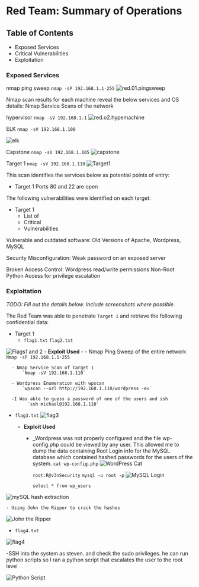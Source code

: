# Red Team: Summary of Operations

## Table of Contents
- Exposed Services
- Critical Vulnerabilities
- Exploitation

### Exposed Services

nmap ping sweep
`nmap -sP 192.168.1.1-255`
![red.01.pingsweep](https://github.com/BQcybersec/-UofM-VIRT-CYBER-12-2021/blob/main/Project%203/Images/red.01.pingsweep.png)

Nmap scan results for each machine reveal the below services and OS details:
Nmap Service Scans of the network

hypervisor
`nmap -sV 192.168.1.1`
![red.o2.hypemachine](https://github.com/BQcybersec/-UofM-VIRT-CYBER-12-2021/blob/main/Project%203/Images/red.02.nmap.hyperviser.png)

ELK
`nmap -sV 192.168.1.100`

![elk](https://github.com/BQcybersec/-UofM-VIRT-CYBER-12-2021/blob/main/Project%203/Images/red.03.nmap.elk.png)

Capstone
`nmap -sV 192.168.1.105`
![capstone](https://github.com/BQcybersec/-UofM-VIRT-CYBER-12-2021/blob/main/Project%203/Images/red.04.nmap.capstone.png)


Target 1
`nmap -sV 192.168.1.110`
![Target1](https://github.com/BQcybersec/-UofM-VIRT-CYBER-12-2021/blob/main/Project%203/Images/red.05.nmap.target1.png)

This scan identifies the services below as potential points of entry:
- Target 1
  Ports 80 and 22 are open 
  


The following vulnerabilities were identified on each target:
- Target 1
  - List of
  - Critical
  - Vulnerabilities

Vulnerable and outdated software:
    Old Versions of Apache, Wordpress, MySQL

Security Misconfiguration:
    Weak password on an exposed server

Broken Access Control:
    Wordpress read/write permissions 
    Non-Root Python Access for privilege escalation



### Exploitation
_TODO: Fill out the details below. Include screenshots where possible._

The Red Team was able to penetrate `Target 1` and retrieve the following confidential data:
- Target 1
  - `flag1.txt` `flag2.txt`

![Flags1 and 2](https://github.com/BQcybersec/-UofM-VIRT-CYBER-12-2021/blob/main/Project%203/Images/red.06.flags1-2.png)
    - **Exploit Used**
    - 
      - Nmap Ping Sweep of the entire network
          `Nmap -sP 192.168.1.1-255`

      - Nmap Service Scan of Target 1
          `Nmap -sV 192.168.1.110`

      - Wordpress Enumeration with wpscan
          `wpscan --url http://192.168.1.110/wordpress -eu`

      -I Was able to guess a password of one of the users and ssh
            `ssh michael@192.168.1.110`

  - `flag3.txt`
  ![flag3](https://github.com/BQcybersec/-UofM-VIRT-CYBER-12-2021/blob/main/Project%203/Images/red.13.flag3.png)

    - **Exploit Used**
      - _Wordpress was not properly configured and the file wp-config.php could be viewed by any user. This allowed me to dump the data containing Root Login info for the MySQL database which contained hashed passwords for the users of the system.
        `cat wp-config.php`
![WordPress Cat](https://github.com/BQcybersec/-UofM-VIRT-CYBER-12-2021/blob/main/Project%203/Images/red.07.wordpresscat.png)

        `root:R@v3nSecurity`
        `mysql -u root -p`
![MySQL Login](https://github.com/BQcybersec/-UofM-VIRT-CYBER-12-2021/blob/main/Project%203/Images/red.08.MySQL-Login.png)
       
        `select * from wp_users`

![mySQL hash extraction](https://github.com/BQcybersec/-UofM-VIRT-CYBER-12-2021/blob/main/Project%203/Images/red.09.mysqlhashextraction.png)

    - Using John the Ripper to crack the hashes
![John the Ripper](https://github.com/BQcybersec/-UofM-VIRT-CYBER-12-2021/blob/main/Project%203/Images/red.10.johntheripper.png)

  - `flag4.txt`

![flag4](https://github.com/BQcybersec/-UofM-VIRT-CYBER-12-2021/blob/main/Project%203/Images/red.14.flag4.png)

  -SSH into the system as steven. and check the sudo privileges. he can run python scripts so I ran a python script that escalates the user to the root level

![Python Script](https://github.com/BQcybersec/-UofM-VIRT-CYBER-12-2021/blob/main/Project%203/Images/red.11.pythonscript.png)